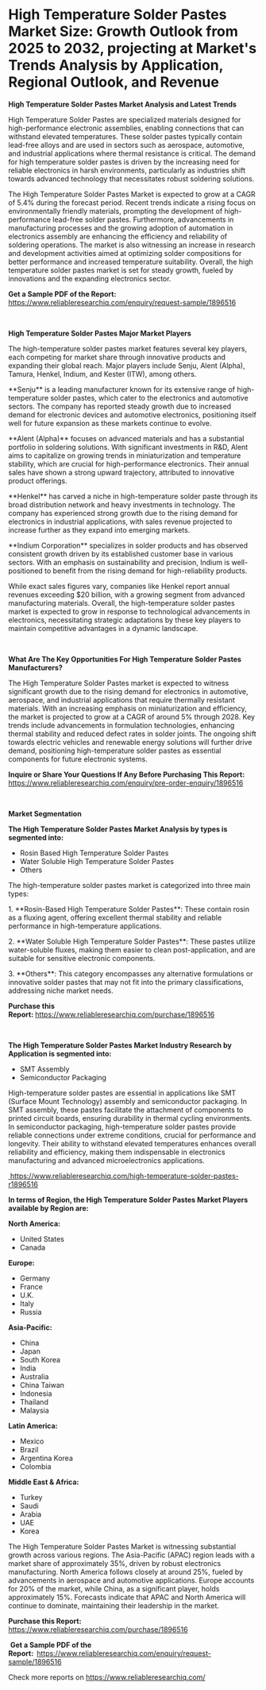 <p><h1>High Temperature Solder Pastes Market Size: Growth Outlook from 2025 to 2032, projecting at Market's Trends Analysis by Application, Regional Outlook, and Revenue</h1></p><p><strong>High Temperature Solder Pastes Market Analysis and Latest Trends</strong></p>
<p><p>High Temperature Solder Pastes are specialized materials designed for high-performance electronic assemblies, enabling connections that can withstand elevated temperatures. These solder pastes typically contain lead-free alloys and are used in sectors such as aerospace, automotive, and industrial applications where thermal resistance is critical. The demand for high temperature solder pastes is driven by the increasing need for reliable electronics in harsh environments, particularly as industries shift towards advanced technology that necessitates robust soldering solutions.</p><p>The High Temperature Solder Pastes Market is expected to grow at a CAGR of 5.4% during the forecast period. Recent trends indicate a rising focus on environmentally friendly materials, prompting the development of high-performance lead-free solder pastes. Furthermore, advancements in manufacturing processes and the growing adoption of automation in electronics assembly are enhancing the efficiency and reliability of soldering operations. The market is also witnessing an increase in research and development activities aimed at optimizing solder compositions for better performance and increased temperature suitability. Overall, the high temperature solder pastes market is set for steady growth, fueled by innovations and the expanding electronics sector.</p></p>
<p><strong>Get a Sample PDF of the Report:&nbsp;</strong> <a href="https://www.reliableresearchiq.com/enquiry/request-sample/1896516?utm_campaign=1123&utm_medium=2&utm_source=Github&utm_content=ia&utm_term=13012025&utm_id=high-temperature-solder-pastes">https://www.reliableresearchiq.com/enquiry/request-sample/1896516</a></p>
<p>&nbsp;</p>
<p><strong>High Temperature Solder Pastes Major Market Players</strong></p>
<p><p>The high-temperature solder pastes market features several key players, each competing for market share through innovative products and expanding their global reach. Major players include Senju, Alent (Alpha), Tamura, Henkel, Indium, and Kester (ITW), among others.</p><p>**Senju** is a leading manufacturer known for its extensive range of high-temperature solder pastes, which cater to the electronics and automotive sectors. The company has reported steady growth due to increased demand for electronic devices and automotive electronics, positioning itself well for future expansion as these markets continue to evolve.</p><p>**Alent (Alpha)** focuses on advanced materials and has a substantial portfolio in soldering solutions. With significant investments in R&D, Alent aims to capitalize on growing trends in miniaturization and temperature stability, which are crucial for high-performance electronics. Their annual sales have shown a strong upward trajectory, attributed to innovative product offerings.</p><p>**Henkel** has carved a niche in high-temperature solder paste through its broad distribution network and heavy investments in technology. The company has experienced strong growth due to the rising demand for electronics in industrial applications, with sales revenue projected to increase further as they expand into emerging markets.</p><p>**Indium Corporation** specializes in solder products and has observed consistent growth driven by its established customer base in various sectors. With an emphasis on sustainability and precision, Indium is well-positioned to benefit from the rising demand for high-reliability products.</p><p>While exact sales figures vary, companies like Henkel report annual revenues exceeding $20 billion, with a growing segment from advanced manufacturing materials. Overall, the high-temperature solder pastes market is expected to grow in response to technological advancements in electronics, necessitating strategic adaptations by these key players to maintain competitive advantages in a dynamic landscape.</p></p>
<p>&nbsp;</p>
<p><strong>What Are The Key Opportunities For High Temperature Solder Pastes Manufacturers?</strong></p>
<p><p>The High Temperature Solder Pastes market is expected to witness significant growth due to the rising demand for electronics in automotive, aerospace, and industrial applications that require thermally resistant materials. With an increasing emphasis on miniaturization and efficiency, the market is projected to grow at a CAGR of around 5% through 2028. Key trends include advancements in formulation technologies, enhancing thermal stability and reduced defect rates in solder joints. The ongoing shift towards electric vehicles and renewable energy solutions will further drive demand, positioning high-temperature solder pastes as essential components for future electronic systems.</p></p>
<p><strong>Inquire or Share Your Questions If Any Before Purchasing This Report:</strong> <a href="https://www.reliableresearchiq.com/enquiry/pre-order-enquiry/1896516?utm_campaign=1123&utm_medium=2&utm_source=Github&utm_content=ia&utm_term=13012025&utm_id=high-temperature-solder-pastes">https://www.reliableresearchiq.com/enquiry/pre-order-enquiry/1896516</a></p>
<p>&nbsp;</p>
<p><strong>Market Segmentation</strong></p>
<p><strong>The High Temperature Solder Pastes Market Analysis by types is segmented into:</strong></p>
<p><ul><li>Rosin Based High Temperature Solder Pastes</li><li>Water Soluble High Temperature Solder Pastes</li><li>Others</li></ul></p>
<p><p>The high-temperature solder pastes market is categorized into three main types: </p><p>1. **Rosin-Based High Temperature Solder Pastes**: These contain rosin as a fluxing agent, offering excellent thermal stability and reliable performance in high-temperature applications.</p><p>2. **Water Soluble High Temperature Solder Pastes**: These pastes utilize water-soluble fluxes, making them easier to clean post-application, and are suitable for sensitive electronic components.</p><p>3. **Others**: This category encompasses any alternative formulations or innovative solder pastes that may not fit into the primary classifications, addressing niche market needs.</p></p>
<p><strong>Purchase this Report:&nbsp;</strong><a href="https://www.reliableresearchiq.com/purchase/1896516?utm_campaign=1123&utm_medium=2&utm_source=Github&utm_content=ia&utm_term=13012025&utm_id=high-temperature-solder-pastes">https://www.reliableresearchiq.com/purchase/1896516</a></p>
<p>&nbsp;</p>
<p><strong>The High Temperature Solder Pastes Market Industry Research by Application is segmented into:</strong></p>
<p><ul><li>SMT Assembly</li><li>Semiconductor Packaging</li></ul></p>
<p><p>High-temperature solder pastes are essential in applications like SMT (Surface Mount Technology) assembly and semiconductor packaging. In SMT assembly, these pastes facilitate the attachment of components to printed circuit boards, ensuring durability in thermal cycling environments. In semiconductor packaging, high-temperature solder pastes provide reliable connections under extreme conditions, crucial for performance and longevity. Their ability to withstand elevated temperatures enhances overall reliability and efficiency, making them indispensable in electronics manufacturing and advanced microelectronics applications.</p></p>
<p><a href="https://www.reliableresearchiq.com/high-temperature-solder-pastes-r1896516?utm_campaign=1123&utm_medium=2&utm_source=Github&utm_content=ia&utm_term=13012025&utm_id=high-temperature-solder-pastes">&nbsp;https://www.reliableresearchiq.com/high-temperature-solder-pastes-r1896516</a></p>
<p><strong>In terms of Region, the High Temperature Solder Pastes Market Players available by Region are:</strong></p>
<p>
    <p> <strong> North America: </strong>
        <ul>
            <li>United States</li>
            <li>Canada</li>
        </ul>
        </p> 
    <p> <strong> Europe: </strong>
        <ul>
            <li>Germany</li>
            <li>France</li>
            <li>U.K.</li>
            <li>Italy</li>
            <li>Russia</li>
        </ul>
        </p> 
    <p> <strong> Asia-Pacific: </strong>
        <ul>
            <li>China</li>
            <li>Japan</li>
            <li>South Korea</li>
            <li>India</li>
            <li>Australia</li>
            <li>China Taiwan</li>
            <li>Indonesia</li>
            <li>Thailand</li>
            <li>Malaysia</li>
        </ul>
        </p> 
    <p> <strong> Latin America: </strong>
        <ul>
            <li>Mexico</li>
            <li>Brazil</li>
            <li>Argentina Korea</li>
            <li>Colombia</li>
        </ul>
        </p> 
    <p> <strong> Middle East & Africa: </strong>
        <ul>
            <li>Turkey</li>
            <li>Saudi</li>
            <li>Arabia</li>
            <li>UAE</li>
            <li>Korea</li>
        </ul>
    </p>
    </p>
<p><p>The High Temperature Solder Pastes Market is witnessing substantial growth across various regions. The Asia-Pacific (APAC) region leads with a market share of approximately 35%, driven by robust electronics manufacturing. North America follows closely at around 25%, fueled by advancements in aerospace and automotive applications. Europe accounts for 20% of the market, while China, as a significant player, holds approximately 15%. Forecasts indicate that APAC and North America will continue to dominate, maintaining their leadership in the market.</p></p>
<p><strong>Purchase this Report: </strong><a href="https://www.reliableresearchiq.com/purchase/1896516?utm_campaign=1123&utm_medium=2&utm_source=Github&utm_content=ia&utm_term=13012025&utm_id=high-temperature-solder-pastes">https://www.reliableresearchiq.com/purchase/1896516</a></p>
<p>&nbsp;<strong>Get a Sample PDF of the Report:&nbsp;&nbsp;</strong><a href="https://www.reliableresearchiq.com/enquiry/request-sample/1896516?utm_campaign=1123&utm_medium=2&utm_source=Github&utm_content=ia&utm_term=13012025&utm_id=high-temperature-solder-pastes">https://www.reliableresearchiq.com/enquiry/request-sample/1896516</a></p>
<p><strong></strong></p>
<p>Check more reports on <a href="https://www.reliableresearchiq.com/?utm_campaign=1123&utm_medium=2&utm_source=Github&utm_content=ia&utm_term=13012025&utm_id=high-temperature-solder-pastes">https://www.reliableresearchiq.com/</a></p>